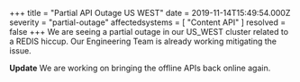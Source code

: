 +++
title = "Partial API Outage US WEST"
date = 2019-11-14T15:49:54.000Z
severity = "partial-outage"
affectedsystems = [
  "Content API"
]
resolved = false
+++
We are seeing a partial outage in our US_WEST cluster related to a REDIS hiccup. Our Engineering Team is already working mitigating the issue.

**Update** We are working on bringing the offline APIs back online again.